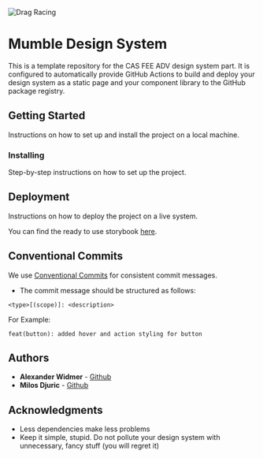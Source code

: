 ![Drag Racing](https://i.imgur.com/Hjz6EvH.png)

# Mumble Design System

This is a template repository for the CAS FEE ADV design system part. 
It is configured to automatically provide GitHub Actions to build and deploy your design system as a static page and your component library to the GitHub package registry.

## Getting Started

Instructions on how to set up and install the project on a local machine.


### Installing

Step-by-step instructions on how to set up the project.


## Deployment

Instructions on how to deploy the project on a live system.

You can find the ready to use storybook [here](https://smartive-education.github.io/design-system-component-library-lobsome/).


## Conventional Commits

We use [Conventional Commits](https://www.conventionalcommits.org/en/v1.0.0/) for consistent commit messages.
- The commit message should be structured as follows:


```
<type>[(scope)]: <description>
```

For Example: 
```
feat(button): added hover and action styling for button
```

## Authors

* **Alexander Widmer** - [Github](https://github.com/ejthan)
* **Milos Djuric** - [Github](https://github.com/djurango)


## Acknowledgments

* Less dependencies make less problems
* Keep it simple, stupid. Do not pollute your design system with unnecessary, fancy stuff (you will regret it) 
